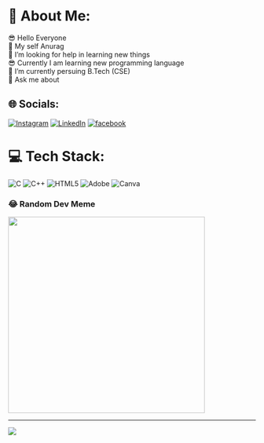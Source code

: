 # 💫 About Me:
😎 Hello Everyone<br>🔭 My self Anurag<br>🤝 I’m looking for help in learning new things<br> 😎 Currently I am learning new programming language <br>🌱 I’m currently persuing B.Tech (CSE)<br>💬 Ask me about<br>


## 🌐 Socials:
[![Instagram](https://img.shields.io/badge/Instagram-%23E4405F.svg?logo=Instagram&logoColor=white)](https://instagram.com/anur.ag5672) [![LinkedIn](https://img.shields.io/badge/LinkedIn-%230077B5.svg?logo=linkedin&logoColor=white)](https://linkedin.com/in/anurag-kumar-singh-6486002a6) [![facebook](https://img.shields.io/badge/facebook-%230077B5.svg?logo=facebook&logoColor=white)](https://www.facebook.com/profile.php?id=100033672852896&mibextid=2JQ9oc)

# 💻 Tech Stack:
![C](https://img.shields.io/badge/c-%2300599C.svg?style=flat-square&logo=c&logoColor=white) ![C++](https://img.shields.io/badge/c++-%2300599C.svg?style=flat-square&logo=c%2B%2B&logoColor=white) ![HTML5](https://img.shields.io/badge/html5-%23E34F26.svg?style=flat-square&logo=html5&logoColor=white) ![Adobe](https://img.shields.io/badge/adobe-%23FF0000.svg?style=flat-square&logo=adobe&logoColor=white) ![Canva](https://img.shields.io/badge/Canva-%2300C4CC.svg?style=flat-square&logo=Canva&logoColor=white)

### 😂 Random Dev Meme
<img src='https://randommeme-five.vercel.app/' style="height: 400px;"/>

---
[![](https://visitcount.itsvg.in/api?id=anuragbishit&icon=0&color=0)](https://visitcount.itsvg.in)

